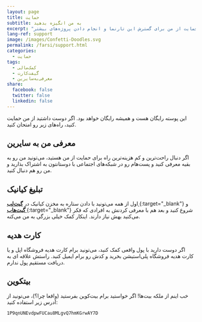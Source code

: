 ```yaml
---
layout: page
title: حمایت
subtitle: به من انگیزه بدهید
excerpt: "راه‌های حمایت از من برای گسترش این تارنما و انجام دادن پروژه‌های بیشتر"
lang-ref: support
image: /images/Confetti-Doodles.svg
permalink: /farsi/support.html
categories:
  - حمایت
tags:
  - کمک‌مالی
  - گیفت‌کارت
  - معرفی‌به‌سایرین
share:
  facebook: false
  twitter: false
  linkedin: false
---
```


این پوسته رایگان هست و همیشه رایگان خواهد بود. اگر دوست داشتید از من حمایت کنید، راه‌های زیر رو امتحان کنید.

## معرفی من به سایرین
اگر دنبال راحت‌ترین و کم هزینه‌ترین راه برای حمایت از من هستید، می‌تونید من رو به بقیه معرفی کنید و پست‌هام رو در شبکه‌های اجتماعی با دوستانتون به اشتراک بذارید و من رو هم دنبال کنید.

## تبلیغ کیانیک
اول از همه می‌تونید با دادن ستاره به مخزن کیانیک در [**گیت‌لب <i class="fab fa-gitlab font-awesome-gitlab" aria-hidden="true"></i>**](https://gitlab.com/Azadeh-Afzar/Web-Development/Kianic-Jekyll-Theme "Kianic Jekyll Theme"){:target="_blank"} و
[**گیت‌هاب <i class="fab fa-github font-awesome-github" aria-hidden="true"></i>**](https://github.com/Azadeh-Afzar/Kianic-Jekyll-Theme "Kianic Jekyll Theme"){:target="_blank"}
شروع کنید و بعد هم با معرفی کردنش به افرادی که فکر می‌کنید بهش نیاز دارند. اینکار کمک خیلی بزرگی به من می‌کنه.

## کارت هدیه
اگر دوست دارید با پول واقعی کمک کنید، می‌تونید برام کارت‌ هدیه فروشگاه اپل  <i class="fab fa-apple" aria-hidden="true"></i> و یا کارت هدیه فروشگاه پلی‌استیشن <i class="fab fa-playstation font-awesome-playstation" aria-hidden="true"></i> بخرید و کدش رو برام <a href="mailto:{{ site.email }}" target="_blank"><i class="far fa-envelope font-awesome-envelope" aria-hidden="true"></i></a> ایمیل کنید. راستش علاقه ای به دریافت مستقیم پول ندارم.

## بیتکوین
خب اینم از ملکه بیت‌ها! اگر خواستید برام بیت‌کوین <i class="fab fa-bitcoin font-awesome-bitcoin" aria-hidden="true"></i> بفرستید (واقعا چرا؟)، می‌تونید از آدرس زیر استفاده کنید:

`1P9qnUNEvdpwFUCau8MLgvQ7hmKGrwAY7D`
